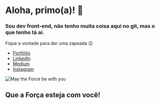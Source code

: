 # Aloha, primo(a)!  🤘 

### Sou dev front-end, não tenho muita coisa aqui no git, mas o que tenho tá aí.

Fique a vontade para dar uma zapeada 😉

* [Portfólio](https://eduruiz333.github.io/)
* [LinkedIn](https://www.linkedin.com/in/eduruiz333/)
* [Medium](https://medium.com/@eduruiz333/)
* [Instagram](https://www.instagram.com/eduruiz333/)

![May the Force be with you](https://eduruiz333.github.io/assets/img/android-chrome-192x192.png)

## Que a Força esteja com você!

<!--
**eduruiz333/eduruiz333** is a ✨ _special_ ✨ repository because its `README.md` (this file) appears on your GitHub profile.

Here are some ideas to get you started:

- 🔭 I’m currently working on ...
- 🌱 I’m currently learning ...
- 👯 I’m looking to collaborate on ...
- 🤔 I’m looking for help with ...
- 💬 Ask me about ...
- 📫 How to reach me: ...
- 😄 Pronouns: ...
- ⚡ Fun fact: ...
-->
